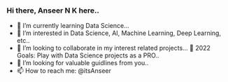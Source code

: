 ### Hi there, Anseer N K here..

- 🌱 I’m currently learning Data Science...
- 👀 I’m interested in Data Science, AI, Machine Learning, Deep Learning, etc..
- 👯 I’m looking to collaborate in my interest related projects...
  🥅 2022 Goals: Play with Data Science projects as a PRO..
- 🤔 I’m looking for valuable guidlines from you..
- 📫 How to reach me: @itsAnseer
